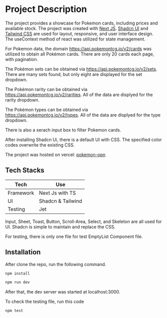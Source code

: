 # Project Description

The project provides a showcase for Pokemon cards, including prices and available stock. The project was created with [Next JS](https://nextjs.org/). [Shadcn UI](https://ui.shadcn.com/) and [Tailwind CSS](https://tailwindcss.com/) are used for layout, responsive, and user interface design. The useContext method of react was utilized for state management.

For Pokemon data, the domain https://api.pokemontcg.io/v2/cards was utilized to obtain all Pokémon cards. There are only 20 cards each page, with pagination.

The Pokémon sets can be obtained via https://api.pokemontcg.io/v2/sets. There are many sets found, but only eight are displayed for the set dropdown.

The Pokémon rarity can be obtained via https://api.pokemontcg.io/v2/rarities. All of the data are displyed for the rarity dropdown.

The Pokémon types can be obtained via https://api.pokemontcg.io/v2/types. All of the data are displyed for the type dropdown.

There is also a serach input box to filter Pokemon cards.

After installing Shadcn Ui, there is a default UI with CSS. The specified color codes overwrite the existing CSS.

The project was hosted on vercel: [pokemon-opn](https://pokemon-opn.vercel.app/)

## Tech Stacks

| Tech      | Use               |
| --------- | ----------------- |
| Framework | Next Js with TS   |
| UI        | Shadcn & Tailwind |
| Testing   | Jet               |

Input, Sheet, Toast, Button, Scroll-Area, Select, and Skeleton are all used for UI. Shadcn is simple to maintain and replace the CSS.

For testing, there is only one file for test EmptyList Component file.

## Installation

After clone the repo, run the following command.

```bash
npm install

npm run dev
```

After that, the dev server was started at localhost:3000.

To check the testing file, run this code

```bash
npm test
```
